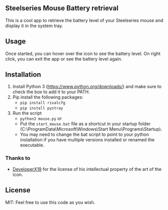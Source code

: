 ## Steelseries Mouse Battery retrieval

This is a cool app to retrieve the battery level of your Steelseries mouse and
display it in the system tray.

## Usage
Once started, you can hover over the icon to see the battery level.
On right click, you can exit the app or see the battery level again.

## Installation

1. Install Python 3 (https://www.python.org/downloads/) and make sure to check
   the box to add it to your PATH.
2. Pip install the following packages:
   - `pip install rivalcfg`
   - `pip install pystray`
3. Run the script
   - `python3 mouse.py` or
   - Put the `start_mouse.bat` file as a shortcut in your startup folder
     (C:\ProgramData\Microsoft\Windows\Start Menu\Programs\Startup).
    - You may need to change the bat script to point to your python installation
      if you have multiple versions installed or renamed the executable.

### Thanks to

- [DeveloperX19](https://github.com/DeveloperX19) for the license of his
  intellectual property of the art of the icon.

## License
MIT: Feel free to use this code as you wish.
